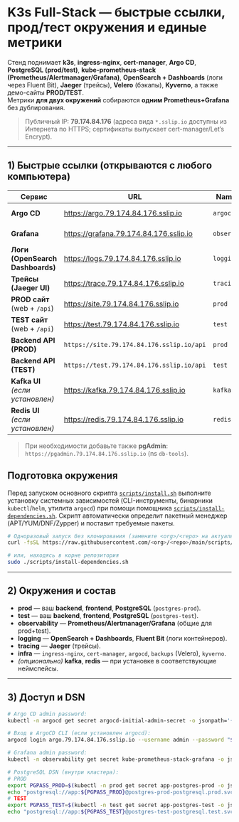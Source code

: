 # K3s Full-Stack — быстрые ссылки, прод/тест окружения и единые метрики

Стенд поднимает **k3s**, **ingress-nginx**, **cert-manager**, **Argo CD**, **PostgreSQL (prod/test)**, **kube-prometheus-stack (Prometheus/Alertmanager/Grafana)**, **OpenSearch + Dashboards** (логи через Fluent Bit), **Jaeger** (трейсы), **Velero** (бэкапы), **Kyverno**, а также демо-сайты **PROD/TEST**.  
Метрики **для двух окружений** собираются **одним Prometheus+Grafana** без дублирования.

> Публичный IP: **79.174.84.176** (адреса вида `*.sslip.io` доступны из Интернета по HTTPS; сертификаты выпускает cert-manager/Let’s Encrypt).

---

## 1) Быстрые ссылки (открываются с любого компьютера)

| Сервис | URL | Namespace | Примечание |
|---|---|---|---|
| **Argo CD** | https://argo.79.174.84.176.sslip.io | `argocd` | Первый вход — см. ниже |
| **Grafana** | https://grafana.79.174.84.176.sslip.io | `observability` | Одна Grafana для prod+test |
| **Логи (OpenSearch Dashboards)** | https://logs.79.174.84.176.sslip.io | `logging` | Индексы: `fluentbit*` |
| **Трейсы (Jaeger UI)** | https://trace.79.174.84.176.sslip.io | `tracing` | In-memory хранилище |
| **PROD сайт** (web + `/api`) | https://site.79.174.84.176.sslip.io | `prod` | Демо фронт/апи |
| **TEST сайт** (web + `/api`) | https://test.79.174.84.176.sslip.io | `test` | Демо фронт/апи |
| **Backend API (PROD)** | `https://site.79.174.84.176.sslip.io/api` | `prod` | Health: `/api/health` |
| **Backend API (TEST)** | `https://test.79.174.84.176.sslip.io/api` | `test` | Health: `/api/health` |
| **Kafka UI** *(если установлен)* | https://kafka.79.174.84.176.sslip.io | `kafka` | Обзор топиков/консьюмеров |
| **Redis UI** *(если установлен)* | https://redis.79.174.84.176.sslip.io | `redis` | Управление ключами |

> При необходимости добавьте также **pgAdmin**: `https://pgadmin.79.174.84.176.sslip.io` (ns `db-tools`).

## Подготовка окружения

Перед запуском основного скрипта [`scripts/install.sh`](scripts/install.sh) выполните установку системных зависимостей (CLI-инструменты, бинарники `kubectl`/`helm`, утилита `argocd`) при помощи помощника [`scripts/install-dependencies.sh`](scripts/install-dependencies.sh). Скрипт автоматически определит пакетный менеджер (APT/YUM/DNF/Zypper) и поставит требуемые пакеты.

```bash
# Одноразовый запуск без клонирования (замените <org>/<repo> на актуальные значения)
curl -fsSL https://raw.githubusercontent.com/<org>/<repo>/main/scripts/install-dependencies.sh | bash

# или, находясь в корне репозитория
sudo ./scripts/install-dependencies.sh
```

---

## 2) Окружения и состав

- **prod** — ваш **backend**, **frontend**, **PostgreSQL** (`postgres-prod`).
- **test** — ваш **backend**, **frontend**, **PostgreSQL** (`postgres-test`).
- **observability** — **Prometheus/Alertmanager/Grafana** (общие для prod+test).
- **logging** — **OpenSearch + Dashboards**, **Fluent Bit** (логи контейнеров).
- **tracing** — **Jaeger** (трейсы).
- **infra** — `ingress-nginx`, `cert-manager`, `argocd`, `backups` (Velero), `kyverno`.
- *(опционально)* **kafka**, **redis** — при установке в соответствующие неймспейсы.

---

## 3) Доступ и DSN

```bash
# Argo CD admin password:
kubectl -n argocd get secret argocd-initial-admin-secret -o jsonpath='{.data.password}' | base64 -d; echo

# Вход в ArgoCD CLI (если установлен argocd):
argocd login argo.79.174.84.176.sslip.io --username admin --password "$(kubectl -n argocd get secret argocd-initial-admin-secret -o jsonpath='{.data.password}' | base64 -d)" --grpc-web

# Grafana admin password:
kubectl -n observability get secret kube-prometheus-stack-grafana -o jsonpath='{.data.admin-password}' | base64 -d; echo

# PostgreSQL DSN (внутри кластера):
# PROD
export PGPASS_PROD=$(kubectl -n prod get secret app-postgres-prod -o jsonpath='{.data.postgres-password}' | base64 -d)
echo "postgresql://app:${PGPASS_PROD}@postgres-prod-postgresql.prod.svc.cluster.local:5432/appdb"
# TEST
export PGPASS_TEST=$(kubectl -n test get secret app-postgres-test -o jsonpath='{.data.postgres-password}' | base64 -d)
echo "postgresql://app:${PGPASS_TEST}@postgres-test-postgresql.test.svc.cluster.local:5432/appdb"
